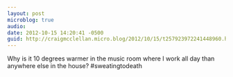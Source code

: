 ```yaml
---
layout: post
microblog: true
audio: 
date: 2012-10-15 14:20:41 -0500
guid: http://craigmcclellan.micro.blog/2012/10/15/t257923972241448960.html
---
```

Why is it 10 degrees warmer in the music room where I work all day than anywhere else in the house? #sweatingtodeath
